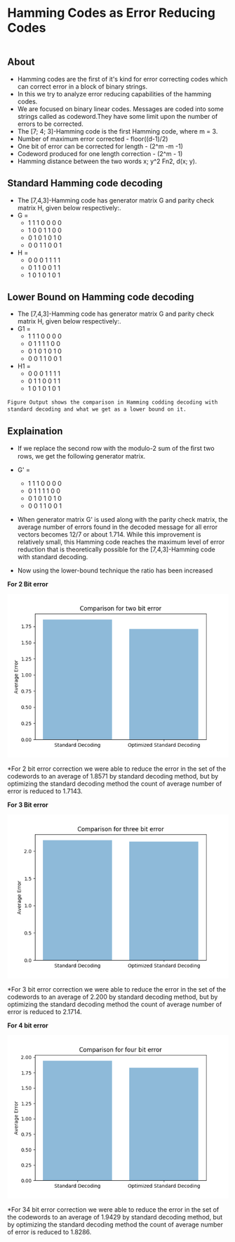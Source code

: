 #  Hamming Codes as Error Reducing Codes
```

```
## About
* Hamming codes are the first of it's kind for error correcting codes which can correct error in a block of binary strings. 
* In this we try to analyze error reducing capabilities of the hamming codes. 
* We are focused on binary linear codes. 
 Messages are coded into some strings called as codeword.They have some limit upon the number of errors to be corrected.
* The [7; 4; 3]-Hamming code is the first Hamming code, where m = 3.
* Number of maximum error corrected - floor((d-1)/2)
* One bit of error can be corrected for length - (2^m -m -1)
* Codeword produced for one length correction - (2^m - 1)
* Hamming distance between the two words x; y^2 Fn2, d(x; y).


## Standard Hamming code decoding

* The [7,4,3]-Hamming code has generator matrix G and parity check matrix H, given below respectively:.
 * G = 
      * 1 1 1 0 0 0 0 
      * 1 0 0 1 1 0 0 
      * 0 1 0 1 0 1 0
      * 0 0 1 1 0 0 1
 * H = 
      * 0 0 0 1 1 1 1
      * 0 1 1 0 0 1 1 
      * 1 0 1 0 1 0 1
      

## Lower Bound on Hamming code decoding

* The [7,4,3]-Hamming code has generator matrix G and parity check matrix H, given below respectively:.
 * G1 = 
      * 1 1 1 0 0 0 0 
      * 0 1 1 1 1 0 0 
      * 0 1 0 1 0 1 0
      * 0 0 1 1 0 0 1
 * H1 = 
      * 0 0 0 1 1 1 1
      * 0 1 1 0 0 1 1 
      * 1 0 1 0 1 0 1
      

```
Figure Output shows the comparison in Hamming codding decoding with standard decoding and what we get as a lower bound on it.
```

## Explaination



* If we replace the second row with the modulo-2 sum of the ﬁrst two rows, we get the following generator matrix. 
 * G' = 
      * 1 1 1 0 0 0 0
      * 0 1 1 1 1 0 0 
      * 0 1 0 1 0 1 0
      * 0 0 1 1 0 0 1 
* When generator matrix G' is used along with the parity check matrix, the average number of errors found in the decoded message for all error vectors becomes 12/7 or about 1.714. While this improvement is relatively small, this Hamming code reaches the maximum level of error reduction that is theoretically possible for the
[7,4,3]-Hamming code with standard decoding. 

* Now using the lower-bound technique the ratio has been increased

**For 2 Bit error**

![Output of 2 bit error correction](2bit.png)

*For  2 bit error correction we were able to reduce the error in the set of the codewords to an average of 1.8571 by standard decoding method, but by optimizing the standard decoding method the count of average number of error is reduced to 1.7143.

**For 3 Bit error**

![Output of 3 bit error correction](3bit.png)

*For  3 bit error  correction we were able to reduce the error in the set of the codewords to an average of 2.200 by standard decoding method, but by optimizing the standard decoding method the count of average number of error is reduced to 2.1714.

**For 4 bit error**

![Output of 4 bit error correxction](4bit.png)

*For  34 bit error correction we were able to reduce the error in the set of the codewords to an average of 1.9429 by standard decoding method, but by optimizing the standard decoding method the count of average number of error is reduced to 1.8286.


